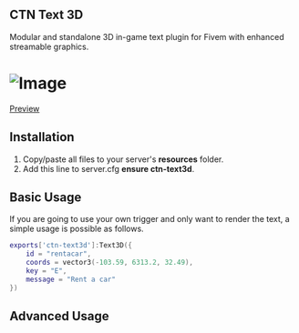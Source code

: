 ## CTN Text 3D

Modular and standalone 3D in-game text plugin for Fivem with enhanced streamable graphics.

# ![Image](https://download.ismailcetin.dev/ctntext3d.jpg)
[Preview](https://media.discordapp.net/attachments/974971714876375084/1252168644058939392/ctntext3d2.gif?ex=66713c6c&is=666feaec&hm=10ad9b5ece6de671bfc5f25088134a84185181794b25bef3c6c6d3e4ecc56a1f&)

## Installation

1) Copy/paste all files to your server's **resources** folder.
2) Add this line to server.cfg **ensure ctn-text3d**.

## Basic Usage

If you are going to use your own trigger and only want to render the text, a simple usage is possible as follows.

```lua
exports['ctn-text3d']:Text3D({
	id = "rentacar",
	coords = vector3(-103.59, 6313.2, 32.49),
	key = "E",
	message = "Rent a car"
})
```

## Advanced Usage